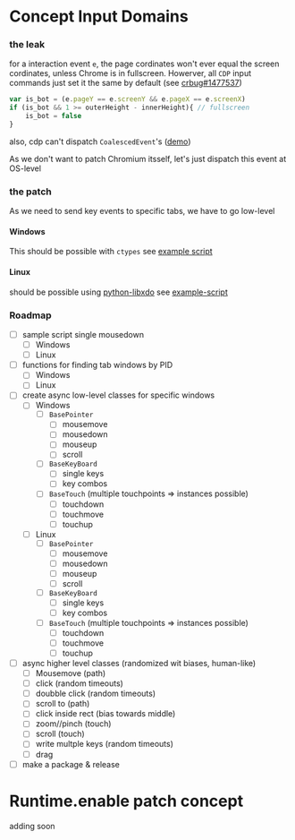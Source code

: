 # Concept Input Domains

### the leak
for a interaction event `e`, the page cordinates won't ever equal the screen cordinates, unless Chrome is in fullscreen.
Howerver, all `CDP` input commands just set it the same by default (see [crbug#1477537](https://bugs.chromium.org/p/chromium/issues/detail?id=1477537))
```js
var is_bot = (e.pageY == e.screenY && e.pageX == e.screenX)
if (is_bot && 1 >= outerHeight - innerHeight){ // fullscreen
    is_bot = false
}
```

also, cdp can't dispatch `CoalescedEvent`'s ([demo](https://omwnk.codesandbox.io/))

As we don't want to patch Chromium itsself, let's just dispatch this event at OS-level

### the patch
As we need to send key events to specific tabs, we have to go low-level
#### Windows
This should be possible with `ctypes`
see [example script](https://stackoverflow.com/a/63661354/20443541)

#### Linux
should be possible using [python-libxdo](https://pypi.org/project/python-libxdo/)
see [example-script](https://stackoverflow.com/a/47424799/20443541)

### Roadmap
- [ ] sample script single mousedown
    - [ ] Windows
    - [ ] Linux
- [ ] functions for finding tab windows by PID
    - [ ] Windows
    - [ ] Linux
- [ ] create async low-level classes for specific windows
    - [ ] Windows
        - [ ] `BasePointer`
            - [ ] mousemove
            - [ ] mousedown
            - [ ] mouseup
            - [ ] scroll
        - [ ] `BaseKeyBoard`
            - [ ] single keys
            - [ ] key combos
        - [ ] `BaseTouch` (multiple touchpoints => instances possible)
            - [ ] touchdown
            - [ ] touchmove
            - [ ] touchup
    - [ ] Linux
        - [ ] `BasePointer`
            - [ ] mousemove
            - [ ] mousedown
            - [ ] mouseup
            - [ ] scroll
        - [ ] `BaseKeyBoard`
            - [ ] single keys
            - [ ] key combos
        - [ ] `BaseTouch` (multiple touchpoints => instances possible)
            - [ ] touchdown
            - [ ] touchmove
            - [ ] touchup
- [ ] async higher level classes (randomized wit biases, human-like)
    - [ ] Mousemove (path)
    - [ ] click (random timeouts)
    - [ ] doubble click (random timeouts)
    - [ ] scroll to (path)
    - [ ] click inside rect (bias towards middle)
    - [ ] zoom//pinch (touch)
    - [ ] scroll (touch)
    - [ ] write multple keys (random timeouts)
    - [ ] drag
- [ ] make a package & release

# Runtime.enable patch concept
adding soon